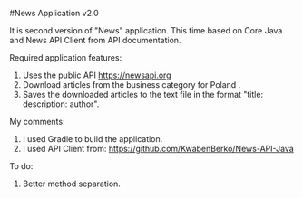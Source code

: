#News Application v2.0

It is second version of "News" application. This time based on Core Java and News API Client from API documentation.

Required application features:
1. Uses the public API https://newsapi.org
2. Download articles from the business category for Poland .
3. Saves the downloaded articles to the text file in the format "title: description: author".

My comments:
1. I used Gradle to build the application.
2. I used API Client from: https://github.com/KwabenBerko/News-API-Java

To do:
1. Better method separation.